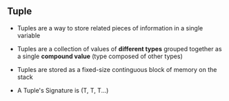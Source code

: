 ## Tuple

- Tuples are a way to store related pieces of information in a single variable

- Tuples are a collection of values of <b>different types</b> grouped together
  as a single <b>compound value</b> (type composed of other types)
- Tuples are stored as a fixed-size continguous block of memory on the stack
- A Tuple's Signature is (T, T, T...)

